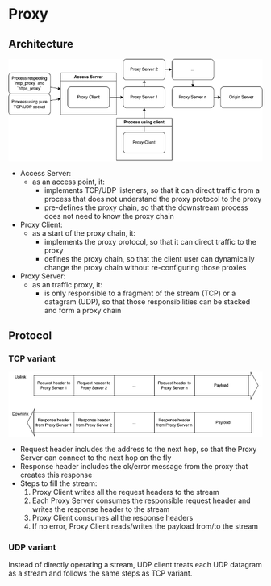 # Proxy

## Architecture

<div style="background-color: white">
  
  ![arch](img/arch.drawio.png)
</div>

- Access Server:
  - as an access point, it:
    - implements TCP/UDP listeners, so that it can direct traffic from a process that does not understand the proxy protocol to the proxy
    - pre-defines the proxy chain, so that the downstream process does not need to know the proxy chain
- Proxy Client:
  - as a start of the proxy chain, it:
    - implements the proxy protocol, so that it can direct traffic to the proxy
    - defines the proxy chain, so that the client user can dynamically change the proxy chain without re-configuring those proxies
- Proxy Server:
  - as an traffic proxy, it:
    - is only responsible to a fragment of the stream (TCP) or a datagram (UDP), so that those responsibilities can be stacked and form a proxy chain

## Protocol

### TCP variant

<div style="background-color: white">
  
  ![protocol](img/protocol.tcp.drawio.png)
</div>

- Request header includes the address to the next hop, so that the Proxy Server can connect to the next hop on the fly
- Response header includes the ok/error message from the proxy that creates this response
- Steps to fill the stream:
  1. Proxy Client writes all the request headers to the stream
  1. Each Proxy Server consumes the responsible request header and writes the response header to the stream
  1. Proxy Client consumes all the response headers
  1. If no error, Proxy Client reads/writes the payload from/to the stream

### UDP variant

Instead of directly operating a stream, UDP client treats each UDP datagram as a stream and follows the same steps as TCP variant.

